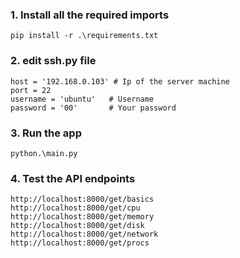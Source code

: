 ### 1. Install all the required imports

```
pip install -r .\requirements.txt
```
### 2. edit ssh.py file

```
host = '192.168.0.103' # Ip of the server machine
port = 22
username = 'ubuntu'   # Username
password = '00'       # Your password
```

### 3. Run the app

```
python.\main.py
``` 

### 4. Test the API endpoints

```
http://localhost:8000/get/basics
http://localhost:8000/get/cpu
http://localhost:8000/get/memory
http://localhost:8000/get/disk
http://localhost:8000/get/network
http://localhost:8000/get/procs
```